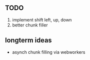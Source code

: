 ## TODO

1. implement shift left, up, down
2. better chunk filler

## longterm ideas
- asynch chunk filling via webworkers